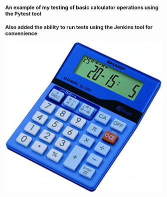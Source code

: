 ### An example of my testing of basic calculator operations using the Pytest tool
### Also added the ability to run tests using the Jenkins tool for convenience

![Alt text](images/Calculator.jpeg)
